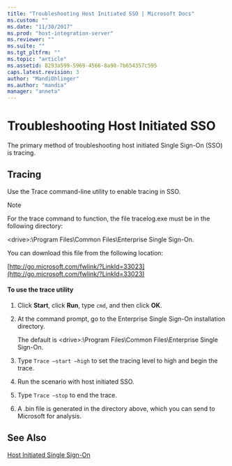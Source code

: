 ```yaml
---
title: "Troubleshooting Host Initiated SSO | Microsoft Docs"
ms.custom: ""
ms.date: "11/30/2017"
ms.prod: "host-integration-server"
ms.reviewer: ""
ms.suite: ""
ms.tgt_pltfrm: ""
ms.topic: "article"
ms.assetid: 8293a599-5969-4566-8a90-7b654357c595
caps.latest.revision: 3
author: "MandiOhlinger"
ms.author: "mandia"
manager: "anneta"
---
```

# Troubleshooting Host Initiated SSO
The primary method of troubleshooting host initiated Single Sign-On (SSO) is tracing.  
  
## Tracing  
 Use the Trace command-line utility to enable tracing in SSO.  
  
> [!NOTE]
>  For the trace command to function, the file tracelog.exe must be in the following directory:  
>   
>  \<drive>:\Program Files\Common Files\Enterprise Single Sign-On.  
>   
>  You can download this file from the following location:  
>   
>  [http://go.microsoft.com/fwlink/?LinkId=33023](http://go.microsoft.com/fwlink/?LinkId=33023)  
  
#### To use the trace utility  
  
1.  Click **Start**, click **Run**, type `cmd`, and then click **OK**.  
  
2.  At the command prompt, go to the Enterprise Single Sign-On installation directory.  
  
     The default is \<drive>:\Program Files\Common Files\Enterprise Single Sign-On.  
  
3.  Type `Trace –start –high` to set the tracing level to high and begin the trace.  
  
4.  Run the scenario with host initiated SSO.  
  
5.  Type `Trace –stop` to end the trace.  
  
6.  A .bin file is generated in the directory above, which you can send to Microsoft for analysis.  
  
## See Also  
 [Host Initiated Single Sign-On](../esso/host-initiated-single-sign-on.md)